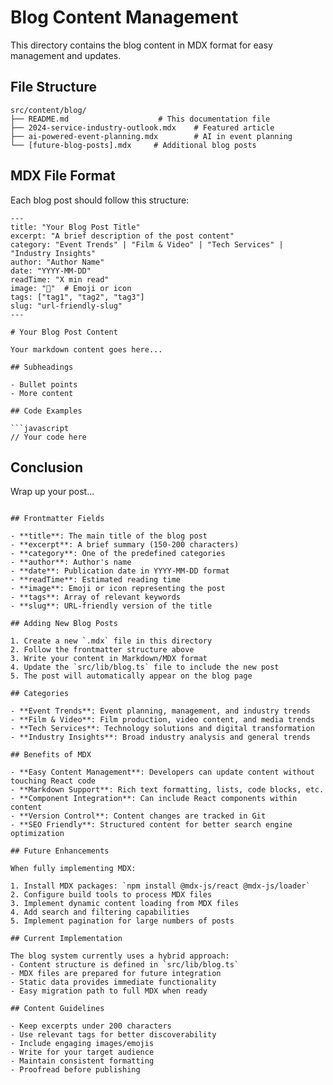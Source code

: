 # Blog Content Management

This directory contains the blog content in MDX format for easy management and updates.

## File Structure

```
src/content/blog/
├── README.md                    # This documentation file
├── 2024-service-industry-outlook.mdx    # Featured article
├── ai-powered-event-planning.mdx        # AI in event planning
└── [future-blog-posts].mdx     # Additional blog posts
```

## MDX File Format

Each blog post should follow this structure:

```mdx
---
title: "Your Blog Post Title"
excerpt: "A brief description of the post content"
category: "Event Trends" | "Film & Video" | "Tech Services" | "Industry Insights"
author: "Author Name"
date: "YYYY-MM-DD"
readTime: "X min read"
image: "🎯"  # Emoji or icon
tags: ["tag1", "tag2", "tag3"]
slug: "url-friendly-slug"
---

# Your Blog Post Content

Your markdown content goes here...

## Subheadings

- Bullet points
- More content

## Code Examples

```javascript
// Your code here
```

## Conclusion

Wrap up your post...
```

## Frontmatter Fields

- **title**: The main title of the blog post
- **excerpt**: A brief summary (150-200 characters)
- **category**: One of the predefined categories
- **author**: Author's name
- **date**: Publication date in YYYY-MM-DD format
- **readTime**: Estimated reading time
- **image**: Emoji or icon representing the post
- **tags**: Array of relevant keywords
- **slug**: URL-friendly version of the title

## Adding New Blog Posts

1. Create a new `.mdx` file in this directory
2. Follow the frontmatter structure above
3. Write your content in Markdown/MDX format
4. Update the `src/lib/blog.ts` file to include the new post
5. The post will automatically appear on the blog page

## Categories

- **Event Trends**: Event planning, management, and industry trends
- **Film & Video**: Film production, video content, and media trends
- **Tech Services**: Technology solutions and digital transformation
- **Industry Insights**: Broad industry analysis and general trends

## Benefits of MDX

- **Easy Content Management**: Developers can update content without touching React code
- **Markdown Support**: Rich text formatting, lists, code blocks, etc.
- **Component Integration**: Can include React components within content
- **Version Control**: Content changes are tracked in Git
- **SEO Friendly**: Structured content for better search engine optimization

## Future Enhancements

When fully implementing MDX:

1. Install MDX packages: `npm install @mdx-js/react @mdx-js/loader`
2. Configure build tools to process MDX files
3. Implement dynamic content loading from MDX files
4. Add search and filtering capabilities
5. Implement pagination for large numbers of posts

## Current Implementation

The blog system currently uses a hybrid approach:
- Content structure is defined in `src/lib/blog.ts`
- MDX files are prepared for future integration
- Static data provides immediate functionality
- Easy migration path to full MDX when ready

## Content Guidelines

- Keep excerpts under 200 characters
- Use relevant tags for better discoverability
- Include engaging images/emojis
- Write for your target audience
- Maintain consistent formatting
- Proofread before publishing
